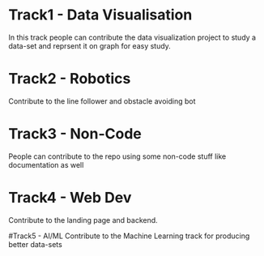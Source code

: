 # Track1 - Data Visualisation
In this track people can contribute the data visualization project to study a data-set and reprsent it on graph for easy study.

# Track2 - Robotics
Contribute to the line follower and obstacle avoiding bot

# Track3 - Non-Code
People can contribute to the repo using some non-code stuff like documentation as well

# Track4 - Web Dev
Contribute to the landing page and backend.

#Track5 - AI/ML
Contribute to the Machine Learning track for producing better data-sets
